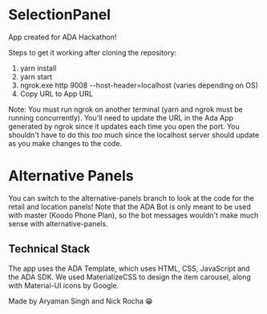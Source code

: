 # SelectionPanel

App created for ADA Hackathon!

Steps to get it working after cloning the repository:

1. yarn install 
2. yarn start
3. ngrok.exe http 9008 --host-header=localhost (varies depending on OS)
4. Copy URL to App URL

Note: You must run ngrok on another terminal (yarn and ngrok must be running concurrently). You'll need to update the URL in the Ada App generated by ngrok since it updates each time you open the port. You shouldn't have to do this *too* much since the localhost server should update as you make changes to the code.

# Alternative Panels
You can switch to the alternative-panels branch to look at the code for the retail and location panels! Note that the ADA Bot is only meant to be used with master (Koodo Phone Plan), so the bot messages wouldn't make much sense with alternative-panels. 

## Technical Stack
The app uses the ADA Template, which uses HTML, CSS, JavaScript and the ADA SDK. We used MaterializeCSS to design the item carousel, along with Material-UI icons by Google.

Made by Aryaman Singh and Nick Rocha 😁
